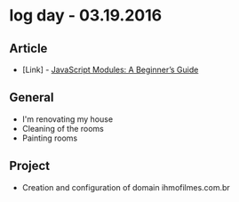# log day - 03.19.2016

## Article 

- \[Link\] - [JavaScript Modules: A Beginner’s Guide](https://medium.freecodecamp.com/javascript-modules-a-beginner-s-guide-783f7d7a5fcc#.aureb2ur6)


## General

- I'm renovating my house
 - Cleaning of the rooms
 - Painting rooms


## Project

- Creation and configuration of domain ihmofilmes.com.br
